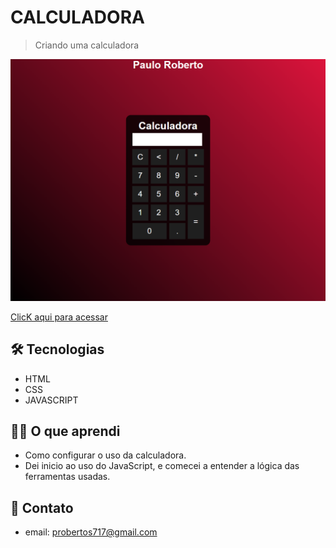 # CALCULADORA

>Criando uma calculadora



![preview](./.github/preview.png)


[ClicK aqui para acessar](https://prdsilva80.github.io/Projeto-de-uma-calculadora/)


## 🛠️ Tecnologias

- HTML
- CSS
- JAVASCRIPT

## 👨‍🎓 O que aprendi

- Como configurar o uso da calculadora.
- Dei inicio ao uso do JavaScript, e comecei a entender a lógica das ferramentas usadas.

## 🔗 Contato

- email: probertos717@gmail.com